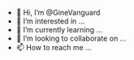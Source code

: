 - 👋 Hi, I’m @GineVanguard
- 👀 I’m interested in ...
- 🌱 I’m currently learning ...
- 💞️ I’m looking to collaborate on ...
- 📫 How to reach me ...

<!---
GineVanguard/GineVanguard is a ✨ special ✨ repository because its `README.md` (this file) appears on your GitHub profile.
You can click the Preview link to take a look at your changes.
--->
